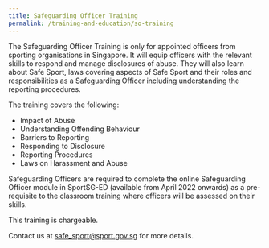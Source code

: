 ```yaml
---
title: Safeguarding Officer Training
permalink: /training-and-education/so-training
---
```

The Safeguarding Officer Training is only for appointed officers from sporting organisations in Singapore. It will equip officers with the relevant skills to respond and manage disclosures of abuse. They will also learn about Safe Sport, laws covering aspects of Safe Sport and their roles and responsibilities as a Safeguarding
Officer including understanding the reporting procedures.  

The training covers the following:
* Impact of Abuse
* Understanding Offending Behaviour
* Barriers to Reporting
* Responding to Disclosure
* Reporting Procedures
* Laws on Harassment and Abuse

Safeguarding Officers are required to complete the online Safeguarding Officer module in SportSG-ED (available from April 2022 onwards) as a pre-requisite to the classroom training where officers will be assessed on their skills. 

This training is chargeable. 

Contact us at safe_sport@sport.gov.sg for more details.